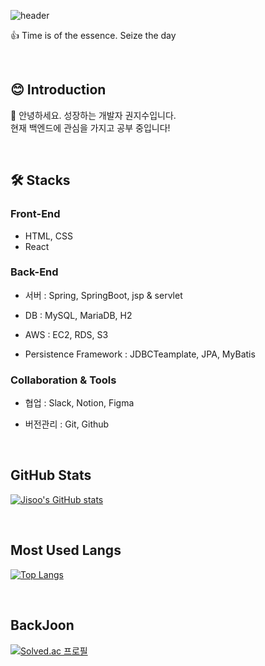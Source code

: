 ![header](https://capsule-render.vercel.app/api?type=waving&color=auto&height=250&section=header&text=Hi%20I'm%20Jisoo&fontSize=70&fontColor=FFFFFF)

👍 Time is of the essence. Seize the day

<br>

## 😊  Introduction

📢 안녕하세요. 성장하는 개발자 권지수입니다.   
현재 백엔드에 관심을 가지고 공부 중입니다!

<br>


## 🛠  Stacks


### Front-End

- HTML, CSS
- React


### Back-End

- 서버 : Spring, SpringBoot, jsp & servlet

- DB : MySQL, MariaDB, H2

- AWS : EC2, RDS, S3

- Persistence Framework : JDBCTeamplate, JPA, MyBatis


### Collaboration & Tools

- 협업 : Slack, Notion, Figma

- 버전관리 : Git, Github
<br>


##  GitHub Stats

[![Jisoo's GitHub stats](https://github-readme-stats.vercel.app/api?username=jisoooit&show_icons=true&theme=dark)](https://github.com/anuraghazra/github-readme-stats)

<br>

## Most Used Langs

[![Top Langs](https://github-readme-stats.vercel.app/api/top-langs/?username=jisoooit&langs_count=8)](https://github.com/jisoooit/github-readme-stats)

<br>

## BackJoon

[![Solved.ac 프로필](http://mazassumnida.wtf/api/v2/generate_badge?boj=moderatowi)](https://solved.ac/moderatowi)




